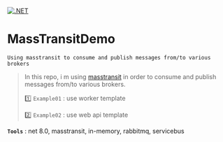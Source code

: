 [![.NET](https://github.com/aimenux/MassTransitDemo/actions/workflows/ci.yml/badge.svg?branch=main)](https://github.com/aimenux/MassTransitDemo/actions/workflows/ci.yml)

# MassTransitDemo
```
Using masstransit to consume and publish messages from/to various brokers
```

> In this repo, i m using [masstransit](https://masstransit.io/) in order to consume and publish messages from/to various brokers.
>
> :one: `Example01` : use worker template
>
> :two: `Example02` : use web api template
>
>
>

**`Tools`** : net 8.0, masstransit, in-memory, rabbitmq, servicebus